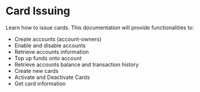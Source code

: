 # Card Issuing

Learn how to issue cards. This documentation will provide functionalities to:

* Create accounts \(account-owners\)
* Enable and disable accounts
* Retrieve accounts information
* Top up funds onto account
* Retrieve accounts balance and transaction history
* Create new cards
* Activate and Deactivate Cards
* Get card information

​


